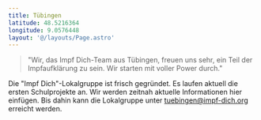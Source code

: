 ```yaml
---
title: Tübingen
latitude: 48.5216364
longitude: 9.0576448
layout: '@/layouts/Page.astro'
---
```


> "Wir, das Impf Dich-Team aus Tübingen, freuen uns sehr, ein Teil der Impfaufklärung zu sein. Wir starten mit voller Power durch."

Die "Impf Dich"-Lokalgruppe ist frisch gegründet. Es laufen aktuell die ersten Schulprojekte an. Wir werden zeitnah aktuelle Informationen hier einfügen. Bis dahin kann die Lokalgruppe unter tuebingen@impf-dich.org erreicht werden.
